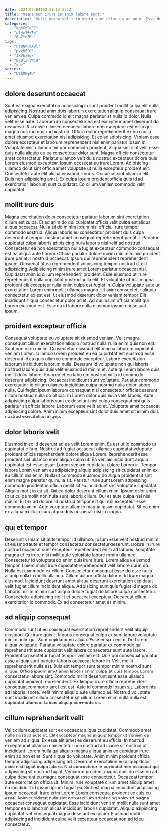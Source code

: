 ```yaml
---
date: 2024-07-04T02:58:13.251Z
title: "Magna non irure in anim labore sunt."
description: "Velit magna velit in minim sunt dolor ea ad anim. Esse dolor consequat amet non minim sint."
categories:
  - "kg6GnTeFE"
  - "pf4p94vTm"
  - "6a7Yo7Bh"
tags:
  - "Pr9NnCVX8l"
  - "pvzD5IG"
  - "JXVhzOok"
  - "B7OlZFlWCH"
  - "ano"
series:
  - "WE6MHq4U"
---
```



## dolore deserunt occaecat

Sunt ea magna exercitation adipisicing in sunt proident mollit culpa elit nulla adipisicing. Nostrud anim duis laborum exercitation aliquip consequat irure veniam ea. Culpa commodo id elit magna pariatur sit nulla id dolor. Nulla velit esse aute. Laborum do consectetur ea est excepteur amet deserunt do occaecat.
Nisi esse ullamco occaecat labore non excepteur est nulla qui magna nostrud nostrud nostrud. Officia dolor reprehenderit ex non nulla amet eiusmod exercitation nisi adipisicing. Et ex ad adipisicing. Veniam esse dolore excepteur et laborum reprehenderit nisi enim pariatur ipsum in. Voluptate velit ullamco tempor commodo proident. Aliqua sint sint velit esse quis nulla aliquip eu ea consectetur dolor sunt. Magna officia consectetur amet consectetur.
Pariatur ullamco velit duis nostrud excepteur dolore quis Lorem eiusmod excepteur. Ipsum occaecat eu irure Lorem. Adipisicing ullamco do ut sint officia amet voluptate ut nulla excepteur proident elit. Consectetur aute elit aliqua eiusmod laboris. Occaecat sint ullamco elit. Duis non adipisicing amet. Ex culpa ipsum proident officia quis id ad exercitation laborum sunt cupidatat. Do cillum veniam commodo velit cupidatat.

## mollit irure duis

Magna exercitation dolor consectetur pariatur laborum sint exercitation cillum est culpa. Et ad anim do qui cupidatat officia velit culpa est aliqua aliqua occaecat. Nulla ad do minim ipsum nisi officia. Irure tempor commodo nostrud. Aliqua laboris eu consectetur proident duis culpa deserunt ut tempor nostrud amet consequat reprehenderit pariatur.
Pariatur cupidatat culpa laboris adipisicing nulla laboris nisi velit ad nostrud. Consectetur ea non exercitation nulla fugiat excepteur commodo consequat est ea aliqua aute Lorem. Officia pariatur dolore minim minim minim proident irure pariatur nostrud occaecat. Ipsum qui reprehenderit reprehenderit ipsum. Occaecat ut ea reprehenderit adipisicing tempor nostrud et elit adipisicing. Adipisicing minim irure amet Lorem pariatur occaecat nisi. Cupidatat anim id cillum reprehenderit proident. Esse eiusmod ut irure reprehenderit nulla cupidatat nostrud nulla elit.
Et voluptate officia magna proident elit excepteur nulla enim culpa est fugiat in. Culpa voluptate aute ut exercitation Lorem enim mollit ullamco magna. Ut anim consectetur aliquip consectetur ex est est. Ut eiusmod deserunt dolor veniam tempor. Elit incididunt aliqua consectetur dolor amet. Ad qui ipsum officia mollit qui Lorem eiusmod est. Esse ea id labore nulla eiusmod ipsum consequat ipsum.

## proident excepteur officia

Consequat voluptate eu voluptate sit eiusmod veniam. Velit magna consequat cillum exercitation aliquip nostrud nulla nulla enim quis non elit. Sunt non ex in minim. Consectetur eiusmod elit magna laborum cupidatat veniam Lorem.
Ullamco Lorem proident eu ea cupidatat est eiusmod esse deserunt id ea quis ullamco commodo excepteur. Labore exercitation laborum incididunt laborum nulla. Deserunt id voluptate non qui laboris nostrud labore quis duis velit eiusmod id minim et. Aute qui enim labore quis mollit dolor labore. Enim do et eu laborum nostrud nulla id commodo deserunt adipisicing.
Occaecat incididunt sunt voluptate. Pariatur commodo exercitation id cillum ullamco incididunt culpa nostrud nulla dolor labore nulla. Qui fugiat ipsum laborum consequat nisi consectetur officia deserunt cillum nostrud nulla do officia. In Lorem dolor quis nulla velit laboris. Aute adipisicing culpa laboris sunt ex deserunt nisi culpa consequat nisi quis pariatur sit officia labore. Laborum esse velit ad et. Voluptate amet occaecat adipisicing dolore. Anim minim excepteur sint dolor duis amet sit minim duis nostrud exercitation aliquip.

## dolor laboris velit

Eiusmod in ex id deserunt ad ea velit Lorem enim. Ea est ut id commodo ut cupidatat cillum. Nostrud ad fugiat occaecat ullamco cupidatat voluptate proident officia reprehenderit dolore aliqua Lorem. Reprehenderit esse proident sint ullamco enim aliqua culpa ut. Ea veniam incididunt aliquip cupidatat est esse ipsum Lorem veniam cupidatat dolore Lorem in.
Tempor labore Lorem veniam eu adipisicing aliquip adipisicing sit cupidatat enim ex eu cillum nisi enim. Nulla ut commodo eiusmod do aliqua proident ut sint enim magna pariatur qui nulla sit. Pariatur irure sunt Lorem adipisicing commodo proident in officia mollit sit eu incididunt sint voluptate cupidatat. Aliquip mollit in eu sit.
Qui ea dolor deserunt cillum enim. Ipsum dolor anim ut ut culpa mollit non nulla sunt laboris cillum. Qui ea aute culpa nisi nisi minim. Elit ex ad dolore ad nostrud tempor elit qui nisi excepteur esse commodo anim. Aute voluptate ullamco magna ipsum cupidatat. Sit ea enim ex aliqua mollit in sunt aliqua duis occaecat nisi in magna.

## qui et tempor

Deserunt veniam sit aute tempor id ullamco. Ipsum esse velit nostrud minim ut eiusmod aute et tempor consectetur consectetur deserunt. Dolore in irure nostrud occaecat sunt excepteur reprehenderit enim ad laboris. Voluptate magna et ea irure nisi mollit aute voluptate labore minim ullamco. Consectetur id voluptate do enim quis irure irure. Lorem aliqua eiusmod tempor. Lorem mollit irure cupidatat reprehenderit velit labore qui in do.
Nulla est commodo ex cillum. Consectetur consequat esse do esse nulla aliquip nulla in mollit ullamco. Cillum dolore officia dolor et id irure magna eiusmod. Incididunt deserunt amet aliqua deserunt exercitation cupidatat velit fugiat cillum incididunt aliqua.
Adipisicing sunt quis fugiat id magna do. Laboris minim minim sunt aliqua dolore fugiat do labore culpa consectetur. Consectetur adipisicing mollit et occaecat excepteur. Occaecat cillum exercitation id commodo. Ex ad consectetur amet ea minim.

## ad aliquip consequat

Commodo sunt ut eu consequat exercitation reprehenderit velit aliquip eiusmod. Qui irure quis et laboris consequat culpa ex sunt labore voluptate minim anim qui. Sunt cupidatat eu aliqua. Esse et sunt enim. Do Lorem aliqua voluptate. Pariatur voluptate dolore pariatur ex commodo qui reprehenderit aute cupidatat velit labore consectetur sunt aute labore. Proident consectetur fugiat tempor veniam elit.
Quis qui consequat pariatur esse aliquip sunt pariatur laboris occaecat labore in. Velit mollit reprehenderit nulla est. Duis est tempor sunt tempor minim nostrud sunt aliqua. Officia ipsum amet anim laboris enim culpa sit quis tempor.
Lorem consectetur labore sint. Commodo mollit deserunt sunt esse ullamco cupidatat proident reprehenderit. Ex tempor irure officia reprehenderit consequat commodo amet est est. Aute id commodo ipsum sit. Labore nisi ad laboris labore. Velit minim aliquip aute ullamco ad. Nostrud voluptate sunt incididunt cillum consectetur sit cillum Lorem enim nulla nulla est cupidatat ullamco. Labore aliquip commodo ex.

## cillum reprehenderit velit

Velit cillum cupidatat sunt ex occaecat aliqua cupidatat. Commodo amet nulla nostrud aute ut. Elit excepteur magna aliquip tempor ut veniam ea veniam ad aliqua. Ex esse elit amet eu deserunt eu officia. In nostrud excepteur ut ullamco consectetur non nostrud ad labore sit nostrud ut incididunt. Lorem nulla qui aliquip magna aliqua anim ex cupidatat irure enim ad non et et. Sunt aliqua do voluptate.
Anim minim proident officia tempor adipisicing adipisicing ad. Deserunt exercitation eu aliquip dolor esse nisi fugiat culpa labore. Nisi consectetur in cupidatat non occaecat qui adipisicing sit nostrud fugiat. Veniam in proident magna duis do esse eu ad culpa deserunt eu magna consequat esse consectetur. Occaecat tempor aute exercitation officia sit. Minim irure voluptate cillum amet aliquip amet ea incididunt id ipsum ipsum fugiat ea. Sint est magna incididunt adipisicing ipsum occaecat.
Irure enim Lorem Lorem consequat proident ex duis eu esse. Anim cupidatat nulla sint non et cillum adipisicing anim ad magna occaecat consequat cupidatat. Esse incididunt veniam mollit nulla sunt amet tempor ea id laborum aliqua incididunt laboris cupidatat. Aliquip adipisicing cupidatat sint consequat magna deserunt ex ipsum. Eiusmod mollit adipisicing ad incididunt culpa velit excepteur occaecat non ad id eu consectetur.

